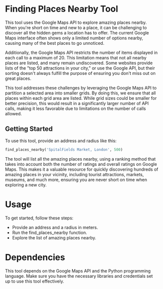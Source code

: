 # Finding Places Nearby Tool

This tool uses the Google Maps API to explore amazing places nearby. When you're short on time and new to a place, it can be challenging to discover all the hidden gems a location has to offer. The current Google Maps interface often shows only a limited number of options nearby, causing many of the best places to go unnoticed.

Additionally, the Google Maps API restricts the number of items displayed in each call to a maximum of 20. This limitation means that not all nearby places are listed, and many remain undiscovered. Some websites provide lists of the "top 50 attractions in your city," or use the Google API, but their sorting doesn't always fulfill the purpose of ensuring you don't miss out on great places.

This tool addresses these challenges by leveraging the Google Maps API to partition a selected area into smaller grids. By doing this, we ensure that all places within each grid area are listed. While grid sizes could be smaller for better precision, this would result in a significantly larger number of API calls, making it less favorable due to limitations on the number of calls allowed.

## Getting Started

To use this tool, provide an address and radius like this:

```python
find_places_nearby('SpitalFields Market, London', 500)
```

The tool will list all the amazing places nearby, using a ranking method that takes into account both the number of ratings and overall ratings on Google Maps. This makes it a valuable resource for quickly discovering hundreds of amazing places in your vicinity, including tourist attractions, markets, museums, and much more, ensuring you are never short on time when exploring a new city.

# Usage
To get started, follow these steps:

- Provide an address and a radius in meters.
- Run the find_places_nearby function.
- Explore the list of amazing places nearby.

# Dependencies
This tool depends on the Google Maps API and the Python programming language. Make sure you have the necessary libraries and credentials set up to use this tool effectively.

